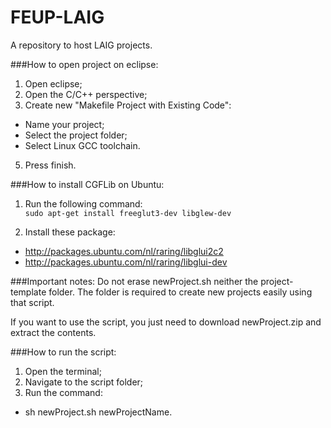FEUP-LAIG
=========

A repository to host LAIG projects.

###How to open project on eclipse:
1. Open eclipse;
2. Open the C/C++ perspective;
3. Create new "Makefile Project with Existing Code":
  - Name your project;
  - Select the project folder;
  - Select Linux GCC toolchain.
5. Press finish.

###How to install CGFLib on Ubuntu:
1. Run the following command:  
````sudo apt-get install freeglut3-dev libglew-dev````

2. Install these package:
  - http://packages.ubuntu.com/nl/raring/libglui2c2
  - http://packages.ubuntu.com/nl/raring/libglui-dev

###Important notes:
Do not erase newProject.sh neither the project-template folder. The folder is required to create new projects easily using that script.

If you want to use the script, you just need to download newProject.zip and extract the contents.

###How to run the script:
1. Open the terminal;
2. Navigate to the script folder;
3. Run the command:
  - sh newProject.sh newProjectName.
